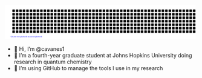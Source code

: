 ![gitartwork](gitartwork.svg)
- 👋 Hi, I’m @cavanes1
- 👀 I’m a fourth-year graduate student at Johns Hopkins University doing research in quantum chemistry
- 🌱 I’m using GitHub to manage the tools I use in my research
